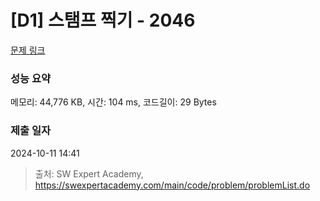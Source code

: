 # [D1] 스탬프 찍기 - 2046 

[문제 링크](https://swexpertacademy.com/main/code/problem/problemDetail.do?contestProbId=AV5QKdT6AyYDFAUq) 

### 성능 요약

메모리: 44,776 KB, 시간: 104 ms, 코드길이: 29 Bytes

### 제출 일자

2024-10-11 14:41



> 출처: SW Expert Academy, https://swexpertacademy.com/main/code/problem/problemList.do